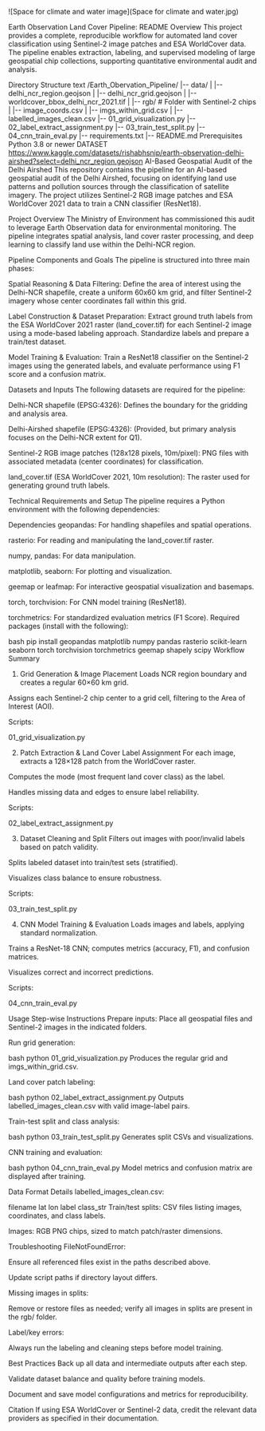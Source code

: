 ![Space for climate and water image](Space for climate and water.jpg)

Earth Observation Land Cover Pipeline: README
Overview
This project provides a complete, reproducible workflow for automated land cover classification using Sentinel-2 image patches and ESA WorldCover data. The pipeline enables extraction, labeling, and supervised modeling of large geospatial chip collections, supporting quantitative environmental audit and analysis.

Directory Structure
text
/Earth_Obervation_Pipeline/
    |-- data/
    |     |-- delhi_ncr_region.geojson
    |     |-- delhi_ncr_grid.geojson
    |     |-- worldcover_bbox_delhi_ncr_2021.tif
    |     |-- rgb/                          # Folder with Sentinel-2 chips
    |     |-- image_coords.csv
    |     |-- imgs_within_grid.csv
    |     |-- labelled_images_clean.csv
    |-- 01_grid_visualization.py
    |-- 02_label_extract_assignment.py
    |-- 03_train_test_split.py
    |-- 04_cnn_train_eval.py
    |-- requirements.txt
    |-- README.md
Prerequisites
Python 3.8 or newer
DATASET
https://www.kaggle.com/datasets/rishabhsnip/earth-observation-delhi-airshed?select=delhi_ncr_region.geojson
AI-Based Geospatial Audit of the Delhi Airshed
This repository contains the pipeline for an AI-based geospatial audit of the Delhi Airshed, focusing on identifying land use patterns and pollution sources through the classification of satellite imagery. The project utilizes Sentinel-2 RGB image patches and ESA WorldCover 2021 data to train a CNN classifier (ResNet18).

Project Overview
The Ministry of Environment has commissioned this audit to leverage Earth Observation data for environmental monitoring. The pipeline integrates spatial analysis, land cover raster processing, and deep learning to classify land use within the Delhi-NCR region.

Pipeline Components and Goals
The pipeline is structured into three main phases:

Spatial Reasoning & Data Filtering: Define the area of interest using the Delhi-NCR shapefile, create a uniform 60x60 km grid, and filter Sentinel-2 imagery whose center coordinates fall within this grid.

Label Construction & Dataset Preparation: Extract ground truth labels from the ESA WorldCover 2021 raster (land_cover.tif) for each Sentinel-2 image using a mode-based labeling approach. Standardize labels and prepare a train/test dataset.

Model Training & Evaluation: Train a ResNet18 classifier on the Sentinel-2 images using the generated labels, and evaluate performance using F1 score and a confusion matrix.

Datasets and Inputs
The following datasets are required for the pipeline:

Delhi-NCR shapefile (EPSG:4326): Defines the boundary for the gridding and analysis area.

Delhi-Airshed shapefile (EPSG:4326): (Provided, but primary analysis focuses on the Delhi-NCR extent for Q1).

Sentinel-2 RGB image patches (128x128 pixels, 10m/pixel): PNG files with associated metadata (center coordinates) for classification.

land_cover.tif (ESA WorldCover 2021, 10m resolution): The raster used for generating ground truth labels.

Technical Requirements and Setup
The pipeline requires a Python environment with the following dependencies:

Dependencies
geopandas: For handling shapefiles and spatial operations.

rasterio: For reading and manipulating the land_cover.tif raster.

numpy, pandas: For data manipulation.

matplotlib, seaborn: For plotting and visualization.

geemap or leafmap: For interactive geospatial visualization and basemaps.

torch, torchvision: For CNN model training (ResNet18).

torchmetrics: For standardized evaluation metrics (F1 Score).
Required packages (install with the following):

bash
pip install geopandas matplotlib numpy pandas rasterio scikit-learn seaborn torch torchvision torchmetrics geemap shapely scipy
Workflow Summary
1. Grid Generation & Image Placement
Loads NCR region boundary and creates a regular 60×60 km grid.

Assigns each Sentinel-2 chip center to a grid cell, filtering to the Area of Interest (AOI).

Scripts:

01_grid_visualization.py

2. Patch Extraction & Land Cover Label Assignment
For each image, extracts a 128×128 patch from the WorldCover raster.

Computes the mode (most frequent land cover class) as the label.

Handles missing data and edges to ensure label reliability.

Scripts:

02_label_extract_assignment.py

3. Dataset Cleaning and Split
Filters out images with poor/invalid labels based on patch validity.

Splits labeled dataset into train/test sets (stratified).

Visualizes class balance to ensure robustness.

Scripts:

03_train_test_split.py

4. CNN Model Training & Evaluation
Loads images and labels, applying standard normalization.

Trains a ResNet-18 CNN; computes metrics (accuracy, F1), and confusion matrices.

Visualizes correct and incorrect predictions.

Scripts:

04_cnn_train_eval.py

Usage
Step-wise Instructions
Prepare inputs: Place all geospatial files and Sentinel-2 images in the indicated folders.

Run grid generation:

bash
python 01_grid_visualization.py
Produces the regular grid and imgs_within_grid.csv.

Land cover patch labeling:

bash
python 02_label_extract_assignment.py
Outputs labelled_images_clean.csv with valid image-label pairs.

Train-test split and class analysis:

bash
python 03_train_test_split.py
Generates split CSVs and visualizations.

CNN training and evaluation:

bash
python 04_cnn_train_eval.py
Model metrics and confusion matrix are displayed after training.

Data Format Details
labelled_images_clean.csv:

filename	lat	lon	label	class_str
Train/test splits:
CSV files listing images, coordinates, and class labels.

Images:
RGB PNG chips, sized to match patch/raster dimensions.

Troubleshooting
FileNotFoundError:

Ensure all referenced files exist in the paths described above.

Update script paths if directory layout differs.

Missing images in splits:

Remove or restore files as needed; verify all images in splits are present in the rgb/ folder.

Label/key errors:

Always run the labeling and cleaning steps before model training.

Best Practices
Back up all data and intermediate outputs after each step.

Validate dataset balance and quality before training models.

Document and save model configurations and metrics for reproducibility.

Citation
If using ESA WorldCover or Sentinel-2 data, credit the relevant data providers as specified in their documentation.

